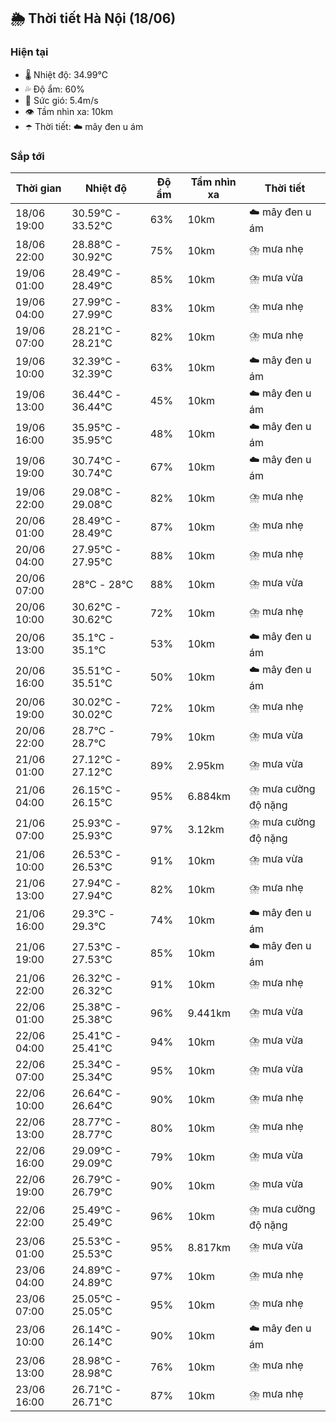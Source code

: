 ## 🌦️ Thời tiết Hà Nội (18/06)

### Hiện tại

- 🌡️ Nhiệt độ: 34.99℃
- 💦 Độ ẩm: 60%
- 💨 Sức gió: 5.4m/s
- 👁️ Tầm nhìn xa: 10km
- ☂️ Thời tiết: ☁️ mây đen u ám

### Sắp tới

| Thời gian | Nhiệt độ | Độ ẩm | Tầm nhìn xa | Thời tiết |
| --- | --- | --- | --- | --- |
| 18/06 19:00 | 30.59℃ - 33.52℃ | 63% | 10km | ☁️ mây đen u ám |
| 18/06 22:00 | 28.88℃ - 30.92℃ | 75% | 10km | ⛈️ mưa nhẹ |
| 19/06 01:00 | 28.49℃ - 28.49℃ | 85% | 10km | ⛈️ mưa vừa |
| 19/06 04:00 | 27.99℃ - 27.99℃ | 83% | 10km | ⛈️ mưa nhẹ |
| 19/06 07:00 | 28.21℃ - 28.21℃ | 82% | 10km | ⛈️ mưa nhẹ |
| 19/06 10:00 | 32.39℃ - 32.39℃ | 63% | 10km | ☁️ mây đen u ám |
| 19/06 13:00 | 36.44℃ - 36.44℃ | 45% | 10km | ☁️ mây đen u ám |
| 19/06 16:00 | 35.95℃ - 35.95℃ | 48% | 10km | ☁️ mây đen u ám |
| 19/06 19:00 | 30.74℃ - 30.74℃ | 67% | 10km | ☁️ mây đen u ám |
| 19/06 22:00 | 29.08℃ - 29.08℃ | 82% | 10km | ⛈️ mưa nhẹ |
| 20/06 01:00 | 28.49℃ - 28.49℃ | 87% | 10km | ⛈️ mưa nhẹ |
| 20/06 04:00 | 27.95℃ - 27.95℃ | 88% | 10km | ⛈️ mưa nhẹ |
| 20/06 07:00 | 28℃ - 28℃ | 88% | 10km | ⛈️ mưa vừa |
| 20/06 10:00 | 30.62℃ - 30.62℃ | 72% | 10km | ⛈️ mưa nhẹ |
| 20/06 13:00 | 35.1℃ - 35.1℃ | 53% | 10km | ☁️ mây đen u ám |
| 20/06 16:00 | 35.51℃ - 35.51℃ | 50% | 10km | ☁️ mây đen u ám |
| 20/06 19:00 | 30.02℃ - 30.02℃ | 72% | 10km | ⛈️ mưa nhẹ |
| 20/06 22:00 | 28.7℃ - 28.7℃ | 79% | 10km | ⛈️ mưa vừa |
| 21/06 01:00 | 27.12℃ - 27.12℃ | 89% | 2.95km | ⛈️ mưa vừa |
| 21/06 04:00 | 26.15℃ - 26.15℃ | 95% | 6.884km | ⛈️ mưa cường độ nặng |
| 21/06 07:00 | 25.93℃ - 25.93℃ | 97% | 3.12km | ⛈️ mưa cường độ nặng |
| 21/06 10:00 | 26.53℃ - 26.53℃ | 91% | 10km | ⛈️ mưa vừa |
| 21/06 13:00 | 27.94℃ - 27.94℃ | 82% | 10km | ⛈️ mưa nhẹ |
| 21/06 16:00 | 29.3℃ - 29.3℃ | 74% | 10km | ☁️ mây đen u ám |
| 21/06 19:00 | 27.53℃ - 27.53℃ | 85% | 10km | ☁️ mây đen u ám |
| 21/06 22:00 | 26.32℃ - 26.32℃ | 91% | 10km | ⛈️ mưa nhẹ |
| 22/06 01:00 | 25.38℃ - 25.38℃ | 96% | 9.441km | ⛈️ mưa vừa |
| 22/06 04:00 | 25.41℃ - 25.41℃ | 94% | 10km | ⛈️ mưa vừa |
| 22/06 07:00 | 25.34℃ - 25.34℃ | 95% | 10km | ⛈️ mưa vừa |
| 22/06 10:00 | 26.64℃ - 26.64℃ | 90% | 10km | ⛈️ mưa nhẹ |
| 22/06 13:00 | 28.77℃ - 28.77℃ | 80% | 10km | ⛈️ mưa nhẹ |
| 22/06 16:00 | 29.09℃ - 29.09℃ | 79% | 10km | ⛈️ mưa vừa |
| 22/06 19:00 | 26.79℃ - 26.79℃ | 90% | 10km | ⛈️ mưa vừa |
| 22/06 22:00 | 25.49℃ - 25.49℃ | 96% | 10km | ⛈️ mưa cường độ nặng |
| 23/06 01:00 | 25.53℃ - 25.53℃ | 95% | 8.817km | ⛈️ mưa vừa |
| 23/06 04:00 | 24.89℃ - 24.89℃ | 97% | 10km | ⛈️ mưa nhẹ |
| 23/06 07:00 | 25.05℃ - 25.05℃ | 95% | 10km | ⛈️ mưa nhẹ |
| 23/06 10:00 | 26.14℃ - 26.14℃ | 90% | 10km | ☁️ mây đen u ám |
| 23/06 13:00 | 28.98℃ - 28.98℃ | 76% | 10km | ⛈️ mưa nhẹ |
| 23/06 16:00 | 26.71℃ - 26.71℃ | 87% | 10km | ⛈️ mưa nhẹ |
